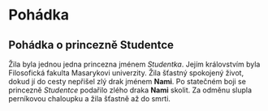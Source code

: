 # Pohádka 
## Pohádka o princezně Studentce 
Žila byla jednou jedna princezna jménem *Studentka*. Jejím královstvím byla Filosofická fakulta Masarykovi univerzity. Žila šťastný spokojený život, dokud jí do cesty nepřišel zlý drak jménem **Nami**. Po statečném boji se princezně *Studentce* podařilo zlého draka **Nami** skolit. Za odměnu slupla perníkovou chaloupku a žila šťastně až do smrti. 
